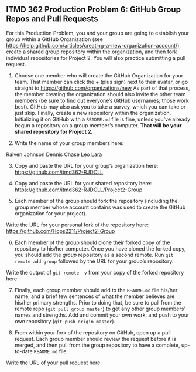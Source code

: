 ## ITMD 362 Production Problem 6: GitHub Group Repos and Pull Requests

For this Production Problem, you and your group are going to establish your group within a GitHub Organization (see https://help.github.com/articles/creating-a-new-organization-account/), create a shared group repository within the organization, and then fork individual repositories for Project 2. You will also practice submitting a pull request.

1. Choose one member who will create the GitHub Organization for your team. That member can click the + (plus sign) next to their avatar, or go straight to https://github.com/organizations/new As part of that process, the member creating the organization should also invite the other team members (be sure to find out everyone’s GitHub usernames; those work best). GitHub may also ask you to take a survey, which you can take or just skip. Finally, create a new repository within the organization. Initializing it on GitHub with a `README.md` file is fine, unless you’ve already begun a repository on a group member’s computer. **That will be your shared repository for Project 2.**

2. Write the name of your group members here:

Raiven Johnson
Dennis Chase
Leo Lara

3. Copy and paste the URL for your group’s organization here: https://github.com/itmd362-RJDCLL

4. Copy and paste the URL for your shared repository here: https://github.com/itmd362-RJDCLL/Project2-Group

5. Each member of the group should fork the repository (including the group member whose account contains was used to create the GitHub organization for your project).

Write the URL for your personal fork of the repository here: https://github.com/Hops2211/Project2-Group

6. Each member of the group should clone their forked copy of the repository to his/her computer. Once you have cloned the forked copy, you should add the *group* repository as a second remote. Run `git remote add group` followed by the URL for your group’s repository.

Write the output of `git remote -v` from your copy of the forked repository here:

7. Finally, each group member should add to the `README.md` file his/her name, and a brief few sentences of what the member believes are his/her primary strengths. Prior to doing that, be sure to pull from the remote repo (`git pull group master`) to get any other group members’ names and strengths. Add and commit your own work, and push to your own repository (`git push origin master`).

8. From within your fork of the repository on GitHub, open up a pull request. Each group member should review the request before it is merged, and then pull from the group repository to have a complete, up-to-date `README.md` file.

Write the URL of your pull request here:
